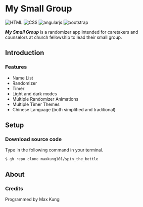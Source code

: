 # My Small Group
![HTML](https://img.shields.io/badge/HTML-5-red.svg)
![CSS](https://img.shields.io/badge/CSS-3-blue.svg)
![angularjs](https://img.shields.io/badge/angularjs-v1.5.11-yellow.svg)
![bootstrap](https://img.shields.io/badge/bootstrap-v5.0-blue.svg)

***My Small Group*** is a randomizer app intended for caretakers and counselors at church fellowship to lead their small group.

## Introduction
### Features
* Name List
* Randomizer
* Timer
* Light and dark modes
* Multiple Randomizer Animations
* Multiple Timer Themes
* Chinese Language (both simplified and traditional)

## Setup
### Download source code
Type in the following command in your terminal.
```
$ gh repo clone maxkung101/spin_the_bottle
```

## About
### Credits
Programmed by Max Kung
